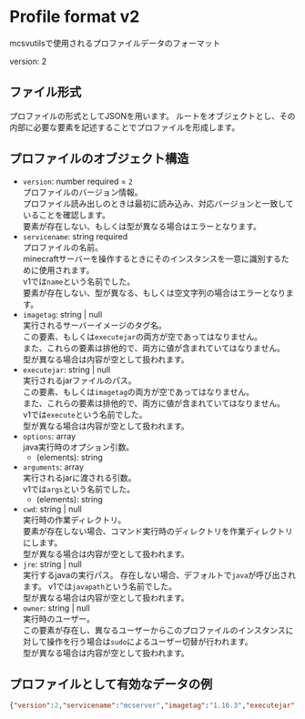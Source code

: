 # Profile format v2

mcsvutilsで使用されるプロファイルデータのフォーマット

version: 2

## ファイル形式

プロファイルの形式としてJSONを用います。
ルートをオブジェクトとし、その内部に必要な要素を記述することでプロファイルを形成します。

## プロファイルのオブジェクト構造

- `version`: number required = `2`  
	プロファイルのバージョン情報。  
	プロファイル読み出しのときは最初に読み込み、対応バージョンと一致していることを確認します。  
	要素が存在しない、もしくは型が異なる場合はエラーとなります。  
- `servicename`: string required  
	プロファイルの名前。  
	minecraftサーバーを操作するときにそのインスタンスを一意に識別するために使用されます。  
	v1では`name`という名前でした。  
	要素が存在しない、型が異なる、もしくは空文字列の場合はエラーとなります。  
- `imagetag`: string | null  
	実行されるサーバーイメージのタグ名。  
	この要素、もしくは`executejar`の両方が空であってはなりません。  
	また、これらの要素は排他的で、両方に値が含まれていてはなりません。  
	型が異なる場合は内容が空として扱われます。  
- `executejar`: string | null  
	実行されるjarファイルのパス。  
	この要素、もしくは`imagetag`の両方が空であってはなりません。  
	また、これらの要素は排他的で、両方に値が含まれていてはなりません。  
	v1では`execute`という名前でした。  
	型が異なる場合は内容が空として扱われます。  
- `options`: array  
	java実行時のオプション引数。  
	- (elements): string  
- `arguments`: array  
	実行されるjarに渡される引数。  
	v1では`args`という名前でした。  
	- (elements): string  
- `cwd`: string | null  
	実行時の作業ディレクトリ。  
	要素が存在しない場合、コマンド実行時のディレクトリを作業ディレクトリにします。  
	型が異なる場合は内容が空として扱われます。  
- `jre`: string | null  
	実行するjavaの実行パス。
	存在しない場合、デフォルトで`java`が呼び出されます。
	v1では`javapath`という名前でした。  
	型が異なる場合は内容が空として扱われます。  
- `owner`: string | null  
	実行時のユーザー。  
	この要素が存在し、異なるユーザーからこのプロファイルのインスタンスに対して操作を行う場合は`sudo`によるユーザー切替が行われます。  
	型が異なる場合は内容が空として扱われます。  

## プロファイルとして有効なデータの例

```json
{"version":2,"servicename":"mcserver","imagetag":"1.16.3","executejar":null,"options":[],"arguments":["--nogui"],"cwd":null,"jre":null,"owner":null}
```
